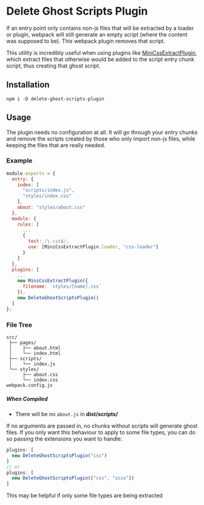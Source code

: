 # Delete Ghost Scripts Plugin
If an entry point only contains non-js files that will be extracted by a loader or plugin, webpack will still generate an empty script (where the content was supposed to be). This webpack plugin removes that script.

This utility is incredibly useful when using plugins like [MiniCssExtractPlugin](https://github.com/webpack-contrib/mini-css-extract-plugin), which extract files that otherwise would be added to the script entry chunk script, thus creating that ghost script.

## Installation
```
npm i -D delete-ghost-scripts-plugin
```

## Usage

The plugin needs no configuration at all. It will go through your entry chunks and remove the scripts created by those who only import non-js files, while keeping the files that are really needed.

### Example
```js
module.exports = {
  entry: {
    index: [
      "scripts/index.js",
      "styles/index.css"
    ],
    about: "styles/about.css"
  },
  module: {
    rules: [
      ...
      {
        test: /\.css$/,
        use: [MiniCssExtractPlugin.loader, "css-loader"]
      }
    ]
  },
  plugins: [
    ...
    new MiniCssExtractPlugin({
      filename: `styles/[name].css`
    }),
    new DeleteGhostScriptsPlugin()
  ]
};
```

### File Tree
```
src/
 ├── pages/
 │    ├── about.html
 │    └── index.html
 ├── scripts/
 │    └── index.js
 └── styles/
      ├── about.css
      └── index.css
webpack.config.js
```

##### When Compiled
- There will be no `about.js` in **dist/scripts/**

If no arguments are passed in, no chunks without scripts will generate ghost files. If you only want this behaviour to apply to some file types, you can do so passing the extensions you want to handle:

```js
plugins: [
  new DeleteGhostScriptsPlugin("css")
]
// or
plugins: [
  new DeleteGhostScriptsPlugin(["css", "scss"])
]
```

This may be helpful if only some file types are being extracted